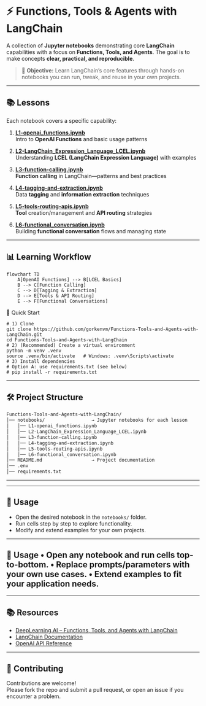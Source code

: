 # ⚡ Functions, Tools & Agents with LangChain

A collection of **Jupyter notebooks** demonstrating core **LangChain** capabilities with a focus on **Functions, Tools, and Agents**. The goal is to make concepts **clear, practical, and reproducible**.

> 🎯 **Objective:** Learn LangChain’s core features through hands-on notebooks you can run, tweak, and reuse in your own projects.

---

## 📚 Lessons

Each notebook covers a specific capability:

1. **[L1-openai_functions.ipynb](./notebooks/L1-openai_functions.ipynb)**  
   Intro to **OpenAI Functions** and basic usage patterns

2. **[L2-LangChain_Expression_Language_LCEL.ipynb](./L2-LangChain_Expression_Language_LCEL.ipynb)**  
   Understanding **LCEL (LangChain Expression Language)** with examples

3. **[L3-function-calling.ipynb](./L3-function-calling.ipynb)**  
   **Function calling** in LangChain—patterns and best practices

4. **[L4-tagging-and-extraction.ipynb](./L4-tagging-and-extraction.ipynb)**  
   Data **tagging** and **information extraction** techniques

5. **[L5-tools-routing-apis.ipynb](./L5-tools-routing-apis.ipynb)**  
   **Tool** creation/management and **API routing** strategies

6. **[L6-functional_conversation.ipynb](./L6-functional_conversation.ipynb)**  
   Building **functional conversation** flows and managing state

---

## 📊 Learning Workflow

```mermaid
flowchart TD
    A[OpenAI Functions] --> B[LCEL Basics]
    B --> C[Function Calling]
    C --> D[Tagging & Extraction]
    D --> E[Tools & API Routing]
    E --> F[Functional Conversations]
```
🚀 Quick Start
```
# 1) Clone
git clone https://github.com/gorkenvm/Functions-Tools-and-Agents-with-LangChain.git
cd Functions-Tools-and-Agents-with-LangChain
# 2) (Recommended) Create a virtual environment
python -m venv .venv
source .venv/bin/activate   # Windows: .venv\Scripts\activate
# 3) Install dependencies
# Option A: use requirements.txt (see below)
# pip install -r requirements.txt
```

---
## 🛠️ Project Structure

```bash
Functions-Tools-and-Agents-with-LangChain/
│── notebooks/                 → Jupyter notebooks for each lesson
│   │── L1-openai_functions.ipynb
│   │── L2-LangChain_Expression_Language_LCEL.ipynb
│   │── L3-function-calling.ipynb
│   │── L4-tagging-and-extraction.ipynb
│   │── L5-tools-routing-apis.ipynb
│   │── L6-functional_conversation.ipynb
│── README.md                  → Project documentation
│── .env                  
│── requirements.txt

```

---

---

## 📖 Usage

- Open the desired notebook in the `notebooks/` folder.  
- Run cells step by step to explore functionality.  
- Modify and extend examples for your own projects.  

---
📖 Usage
•	Open any notebook and run cells top-to-bottom.
•	Replace prompts/parameters with your own use cases.
•	Extend examples to fit your application needs.
---

---
## 📚 Resources

- [DeepLearning.AI – Functions, Tools, and Agents with LangChain](https://learn.deeplearning.ai/courses/functions-tools-agents-langchain/lesson/4/openai-function-calling-in-langchain)  
- [LangChain Documentation](https://python.langchain.com/)  
- [OpenAI API Reference](https://platform.openai.com/docs/)  
---

## 🤝 Contributing

Contributions are welcome!  
Please fork the repo and submit a pull request, or open an issue if you encounter a problem.

